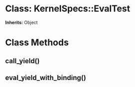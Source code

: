 # Class: KernelSpecs::EvalTest
**Inherits:** Object
    



# Class Methods
## call_yield() [](#method-c-call_yield)
## eval_yield_with_binding() [](#method-c-eval_yield_with_binding)

